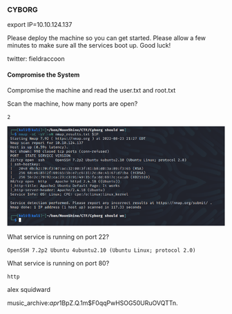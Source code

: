 ### CYBORG

export IP=10.10.124.137

Please deploy the machine so you can get started. Please allow a few minutes to make sure all the services boot up. Good luck!

twitter: fieldraccoon


#### Compromise the System

Compromise the machine and read the user.txt and root.txt

Scan the machine, how many ports are open?


```
2

```

![](../../img/Pasted%20image%2020220823212944.png)


What service is running on port 22?

```
OpenSSH 7.2p2 Ubuntu 4ubuntu2.10 (Ubuntu Linux; protocol 2.0)
```



What service is running on port 80?

```
http
```



alex
squidward



music_archive:$apr1$BpZ.Q.1m$F0qqPwHSOG50URuOVQTTn.



